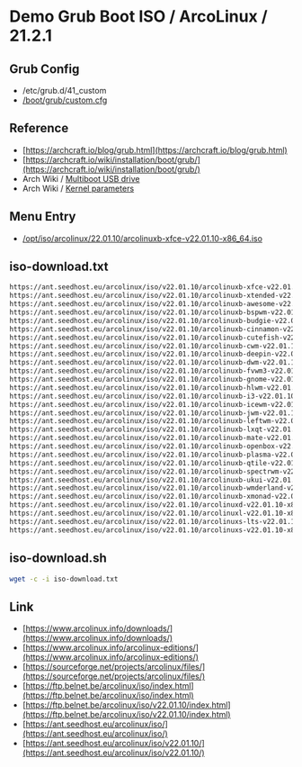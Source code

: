 

# Demo Grub Boot ISO / ArcoLinux / 21.2.1

## Grub Config

* /etc/grub.d/41_custom
* [/boot/grub/custom.cfg](custom.cfg)


## Reference

* [https://archcraft.io/blog/grub.html](https://archcraft.io/blog/grub.html)
* [https://archcraft.io/wiki/installation/boot/grub/](https://archcraft.io/wiki/installation/boot/grub/)
* Arch Wiki / [Multiboot USB drive](https://wiki.archlinux.org/title/Multiboot_USB_drive#Configuring_GRUB)
* Arch Wiki / [Kernel parameters](https://wiki.archlinux.org/title/Kernel_parameters#GRUB)


## Menu Entry

* [/opt/iso/arcolinux/22.01.10/arcolinuxb-xfce-v22.01.10-x86_64.iso](https://ant.seedhost.eu/arcolinux/iso/v22.01.10/arcolinuxb-xfce-v22.01.10-x86_64.iso)


## iso-download.txt

``` sh
https://ant.seedhost.eu/arcolinux/iso/v22.01.10/arcolinuxb-xfce-v22.01.10-x86_64.iso
https://ant.seedhost.eu/arcolinux/iso/v22.01.10/arcolinuxb-xtended-v22.01.10-x86_64.iso
https://ant.seedhost.eu/arcolinux/iso/v22.01.10/arcolinuxb-awesome-v22.01.10-x86_64.iso
https://ant.seedhost.eu/arcolinux/iso/v22.01.10/arcolinuxb-bspwm-v22.01.10-x86_64.iso
https://ant.seedhost.eu/arcolinux/iso/v22.01.10/arcolinuxb-budgie-v22.01.10-x86_64.iso
https://ant.seedhost.eu/arcolinux/iso/v22.01.10/arcolinuxb-cinnamon-v22.01.10-x86_64.iso
https://ant.seedhost.eu/arcolinux/iso/v22.01.10/arcolinuxb-cutefish-v22.01.10-x86_64.iso
https://ant.seedhost.eu/arcolinux/iso/v22.01.10/arcolinuxb-cwm-v22.01.10-x86_64.iso
https://ant.seedhost.eu/arcolinux/iso/v22.01.10/arcolinuxb-deepin-v22.01.10-x86_64.iso
https://ant.seedhost.eu/arcolinux/iso/v22.01.10/arcolinuxb-dwm-v22.01.10-x86_64.iso
https://ant.seedhost.eu/arcolinux/iso/v22.01.10/arcolinuxb-fvwm3-v22.01.10-x86_64.iso
https://ant.seedhost.eu/arcolinux/iso/v22.01.10/arcolinuxb-gnome-v22.01.10-x86_64.iso
https://ant.seedhost.eu/arcolinux/iso/v22.01.10/arcolinuxb-hlwm-v22.01.10-x86_64.iso
https://ant.seedhost.eu/arcolinux/iso/v22.01.10/arcolinuxb-i3-v22.01.10-x86_64.iso
https://ant.seedhost.eu/arcolinux/iso/v22.01.10/arcolinuxb-icewm-v22.01.10-x86_64.iso
https://ant.seedhost.eu/arcolinux/iso/v22.01.10/arcolinuxb-jwm-v22.01.10-x86_64.iso
https://ant.seedhost.eu/arcolinux/iso/v22.01.10/arcolinuxb-leftwm-v22.01.10-x86_64.iso
https://ant.seedhost.eu/arcolinux/iso/v22.01.10/arcolinuxb-lxqt-v22.01.10-x86_64.iso
https://ant.seedhost.eu/arcolinux/iso/v22.01.10/arcolinuxb-mate-v22.01.10-x86_64.iso
https://ant.seedhost.eu/arcolinux/iso/v22.01.10/arcolinuxb-openbox-v22.01.10-x86_64.iso
https://ant.seedhost.eu/arcolinux/iso/v22.01.10/arcolinuxb-plasma-v22.01.10-x86_64.iso
https://ant.seedhost.eu/arcolinux/iso/v22.01.10/arcolinuxb-qtile-v22.01.10-x86_64.iso
https://ant.seedhost.eu/arcolinux/iso/v22.01.10/arcolinuxb-spectrwm-v22.01.10-x86_64.iso
https://ant.seedhost.eu/arcolinux/iso/v22.01.10/arcolinuxb-ukui-v22.01.10-x86_64.iso
https://ant.seedhost.eu/arcolinux/iso/v22.01.10/arcolinuxb-wmderland-v22.01.10-x86_64.iso
https://ant.seedhost.eu/arcolinux/iso/v22.01.10/arcolinuxb-xmonad-v22.01.10-x86_64.iso
https://ant.seedhost.eu/arcolinux/iso/v22.01.10/arcolinuxd-v22.01.10-x86_64.iso
https://ant.seedhost.eu/arcolinux/iso/v22.01.10/arcolinuxl-v22.01.10-x86_64.iso
https://ant.seedhost.eu/arcolinux/iso/v22.01.10/arcolinuxs-lts-v22.01.10-x86_64.iso
https://ant.seedhost.eu/arcolinux/iso/v22.01.10/arcolinuxs-v22.01.10-x86_64.iso
```

## iso-download.sh

``` sh
wget -c -i iso-download.txt
```

## Link

* [https://www.arcolinux.info/downloads/](https://www.arcolinux.info/downloads/)
* [https://www.arcolinux.info/arcolinux-editions/](https://www.arcolinux.info/arcolinux-editions/)
* [https://sourceforge.net/projects/arcolinux/files/](https://sourceforge.net/projects/arcolinux/files/)
* [https://ftp.belnet.be/arcolinux/iso/index.html](https://ftp.belnet.be/arcolinux/iso/index.html)
* [https://ftp.belnet.be/arcolinux/iso/v22.01.10/index.html](https://ftp.belnet.be/arcolinux/iso/v22.01.10/index.html)
* [https://ant.seedhost.eu/arcolinux/iso/](https://ant.seedhost.eu/arcolinux/iso/)
* [https://ant.seedhost.eu/arcolinux/iso/v22.01.10/](https://ant.seedhost.eu/arcolinux/iso/v22.01.10/)
